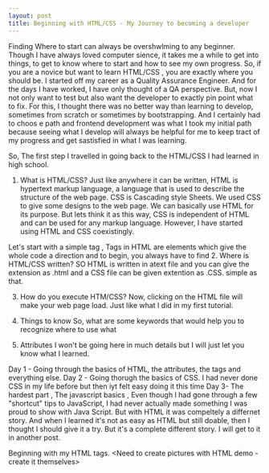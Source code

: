 ```yaml
---
layout: post
title: Beginning with HTML/CSS - My Journey to becoming a developer
---
```


Finding Where to start can always be overshwlming to any beginner. Though I have always loved computer sience, it takes me a while to get into things, to get to know where to start and how to see my own progress. So, if you are a novice but want to learn HTML/CSS , you are exactly where you should be. I started off my career as a Quality Assurance Engineer. And for the days I have worked, I have only thought of a QA perspective. But, now I not only want to test but also want the developer to exactly pin point what to fix. For this, I thought there was no better way than learning to develop, sometimes from scratch or sometimes by bootstrapping.  And I certainly had to choos e path and frontend development was what I took my initial path because seeing what I develop will always be helpful for me to keep tract of my progress and get sastisfied in what I was learning. 

So, The first step I travelled in going back to the HTML/CSS I had learned in high school. 
1. What is HTML/CSS? 
Just like anywhere it can be written, HTML is hypertext markup language, a language that is used to describe the structure of the web page. CSS is Cascading style Sheets. We used CSS to give some designs to the web page. We can basically use HTML for its purpose. But lets think it as this way, CSS is independent of HTML and can be used for any markup language. However, I have started using HTML and CSS coexistingly. 

Let's start with a simple tag , Tags in HTML are elements which give the whole code a direction and to begin, you always have to find 
2. Where is HTML/CSS written?
SO HTML is written in atext file and you can give the extension as .html and a CSS file can be given extention as .CSS. simple as that. 

3. How do you execute HTM/CSS? 
Now, clicking on the HTML file will make your web page load. Just like what I did in my first tutorial. 

4. Things to know 
 So, what are some keywords that would help you to recognize where to use what

5. Attributes 
I won't be going here in much details but I will just let you know what I learned. 

Day 1 - Going through the basics of HTML, the attributes, the tags and everything else. 
Day 2 - Going thorugh the basics of CSS. I had never done CSS in my life before but then iyt felt easy doing it this time
Day 3- The hardest part , The javascript basics , Even though I had gone through a few "shortcut" tips to JavaScript, I had never actually made something I was proud to show with Java Script. But with HTML it was compeltely a differnet story. And when I learned it's not as easy as HTML but still doable, then I thought I should give it a try. But it's a complete different story. I will get to it in another post. 

Beginning with my HTML tags. <Need to create pictures with HTML demo - create it themselves>




